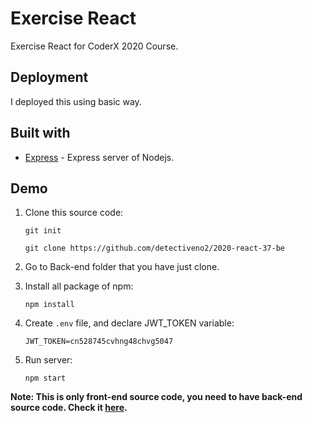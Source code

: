 # Exercise React

Exercise React for CoderX 2020 Course.

## Deployment

I deployed this using basic way.

## Built with

- [Express](http://expressjs.com/) - Express server of Nodejs.

## Demo

1. Clone this source code:

   `git init`
   
   `git clone https://github.com/detectiveno2/2020-react-37-be`

2. Go to Back-end folder that you have just clone.

3. Install all package of npm:

   `npm install`

4. Create `.env` file, and declare JWT_TOKEN variable:

   `JWT_TOKEN=cn528745cvhng48chvg5047`

5. Run server:

   `npm start`

**Note: This is only front-end source code, you need to have back-end source code. Check it [here](https://github.com/detectiveno2/2020-react-37-fe).**
